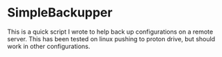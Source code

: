 # SimpleBackupper

This is a quick script I wrote to help back up configurations on a remote server. This has been tested on linux pushing to proton drive, but should work in other configurations. 